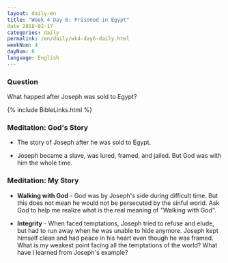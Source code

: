 ```yaml
---
layout: daily-en
title: "Week 4 Day 6: Prisoned in Egypt"
date 2018-02-17
categories: daily
permalink: /en/daily/wk4-day6-daily.html
weekNum: 4
dayNum: 6
language: English
---
```

### Question     
What happed after Joseph was sold to Egypt?

{% include BibleLinks.html %} 

### Meditation: God's Story   
+ The story of Joseph after he was sold to Egypt. 

+ Joseph became a slave, was lured, framed, and jailed. But God was with him the whole time. 

### Meditation: My Story   
+ **Walking with God** - God was by Joseph's side during difficult time. But this does not mean he would not be persecuted by the sinful world. Ask God to help me realize what is the real meaning of "Walking with God". 

+ **Integrity** - When faced temptations, Joseph tried to refuse and elude, but had to run away when he was unable to hide anymore. Joseph kept himself clean and had peace in his heart even though he was framed. What is my weakest point facing all the temptations of the world? What have I learned from Joseph's example? 
